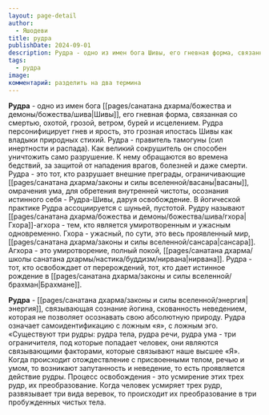 ```yaml
---
layout: page-detail
author:
  - Яшодеви
title: рудра
publishDate: 2024-09-01
description: Рудра - одно из имен бога Шивы, его гневная форма, связанная со смертью, охотой, грозой, ветром, бурей и исцелением. Рудра персонифицирует гнев и ярость, это грозная ипостась Шивы как владыки природных стихий. Рудра - правитель тамогуны (сил инертности и распада).
tags:
  - рудра
image: 
комментарий: разделить на два термина
---
```

**Рудра** - одно из имен бога [[pages/санатана дхарма/божества и демоны/божества/шива|Шивы]], его гневная форма, связанная со смертью, охотой, грозой, ветром, бурей и исцелением. Рудра персонифицирует гнев и ярость, это грозная ипостась Шивы как владыки природных стихий. Рудра - правитель тамогуны (сил инертности и распада). Как великий сокрушитель он способен уничтожить само разрушение. К нему обращаются во времена бедствий, за защитой от нападения врагов, болезней и даже смерти. Рудра - это тот, кто разрушает внешние преграды, ограничивающие [[pages/санатана дхарма/законы и силы вселенной/васаны|васаны]], омрачения ума, для обретения внутренней чистоты, осознания истинного себя - Рудра-Шивы, даруя освобождение. В йогической практике Рудра ассоциируется с шуньей, пустотой. Рудру называют [[pages/санатана дхарма/божества и демоны/божества/шива/гхора|Гхора]]-агхора - тем, кто является умиротворенным и ужасным одновременно. Гхора - ужасный, по сути, это весь проявленный мир, [[pages/санатана дхарма/законы и силы вселенной/сансара|сансара]]. Агхора - это умиротворение, полный покой, [[pages/санатана дхарма/школы санатана дхармы/настика/буддизм/нирвана|нирвана]]. Рудра - тот, кто освобождает от перерождений, тот, кто дает истинное рождение в [[pages/санатана дхарма/законы и силы вселенной/брахман|Брахмане]].

**Рудра** - [[pages/санатана дхарма/законы и силы вселенной/энергия|энергия]], связывающая сознание йогина, скованность неведением, которая не позволяет осознавать свою абсолютную природу. Рудра означает самоидентификацию с ложным «я», с ложным эго. «Существуют три рудры: рудра тела, рудра речи, рудра ума - три ограничителя, под которые попадает человек, они являются связывающими факторами, которые связывают наше высшее «Я». Когда происходит отождествление с присвоенными телом, речью и умом, то возникают запутанность и неведение, то есть проявляется действие рудры. Процесс освобождения - это усмирение этих трех рудр, их преобразование. Когда человек усмиряет трех рудр, развязывает три вида веревок, то происходит их преобразование в три пробужденных чистых тела.

